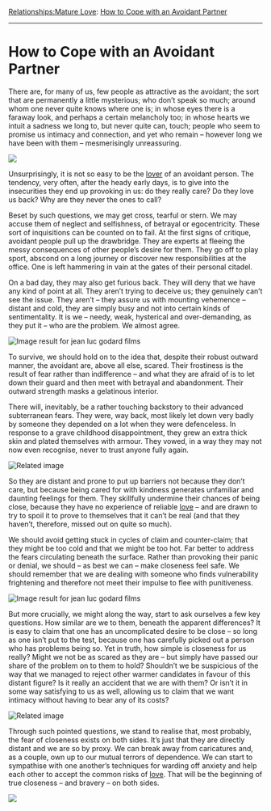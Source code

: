 [Relationships:](https://www.theschooloflife.com/thebookoflife/category/relationships/)[Mature Love](https://www.theschooloflife.com/thebookoflife/category/relationships/mature-love/): [How to Cope with an Avoidant Partner](https://www.theschooloflife.com/thebookoflife/how-to-cope-with-an-avoidant-partner/)

* * *

# How to Cope with an Avoidant Partner

There are, for many of us, few people as attractive as the avoidant; the sort that are permanently a little mysterious; who don’t speak so much; around whom one never quite knows where one is; in whose eyes there is a faraway look, and perhaps a certain melancholy too; in whose hearts we intuit a sadness we long to, but never quite can, touch; people who seem to promise us intimacy and connection, and yet who remain – however long we have been with them – mesmerisingly unreassuring.

![](https://www.theschooloflife.com/thebookoflife/wp-content/uploads/2018/04/breathless4.jpg)

Unsurprisingly, it is not so easy to be the [lover](https://www.theschooloflife.com/shop/sorrows-of-love/) of an avoidant person. The tendency, very often, after the heady early days, is to give into the insecurities they end up provoking in us: do they really care? Do they love us back? Why are they never the ones to call?

Beset by such questions, we may get cross, tearful or stern. We may accuse them of neglect and selfishness, of betrayal or egocentricity. These sort of inquisitions can be counted on to fail. At the first signs of critique, avoidant people pull up the drawbridge. They are experts at fleeing the messy consequences of other people’s desire for them. They go off to play sport, abscond on a long journey or discover new responsibilities at the office. One is left hammering in vain at the gates of their personal citadel.

On a bad day, they may also get furious back. They will deny that we have any kind of point at all. They aren’t trying to deceive us; they genuinely can’t see the issue. They aren’t – they assure us with mounting vehemence – distant and cold, they are simply busy and not into certain kinds of sentimentality. It is we – needy, weak, hysterical and over-demanding, as they put it – who are the problem. We almost agree.

![Image result for jean luc godard films](http://www.thecine-files.com/wp-content/uploads/2012/05/masculinfeminin2.jpg)

To survive, we should hold on to the idea that, despite their robust outward manner, the avoidant are, above all else, scared. Their frostiness is the result of fear rather than indifference – and what they are afraid of is to let down their guard and then meet with betrayal and abandonment. Their outward strength masks a gelatinous interior.

There will, inevitably, be a rather touching backstory to their advanced subterranean fears. They were, way back, most likely let down very badly by someone they depended on a lot when they were defenceless. In response to a grave childhood disappointment, they grew an extra thick skin and plated themselves with armour. They vowed, in a way they may not now even recognise, never to trust anyone fully again.

![Related image](https://i.pinimg.com/originals/39/a2/e8/39a2e8e9ea171c1d2681d56f765bd9da.jpg)

So they are distant and prone to put up barriers not because they don’t care, but because being cared for with kindness generates unfamiliar and daunting feelings for them. They skillfully undermine their chances of being close, because they have no experience of reliable [love](https://www.theschooloflife.com/shop/sorrows-of-love/) – and are drawn to try to spoil it to prove to themselves that it can’t be real (and that they haven’t, therefore, missed out on quite so much).

We should avoid getting stuck in cycles of claim and counter-claim; that they might be too cold and that we might be too hot. Far better to address the fears circulating beneath the surface. Rather than provoking their panic or denial, we should – as best we can – make closeness feel safe. We should remember that we are dealing with someone who finds vulnerability frightening and therefore not meet their impulse to flee with punitiveness.

![Image result for jean luc godard films](https://i.pinimg.com/originals/20/64/f0/2064f06ef58dfcadc990f7cab1c325fc.jpg)

But more crucially, we might along the way, start to ask ourselves a few key questions. How similar are we to them, beneath the apparent differences? It is easy to claim that one has an uncomplicated desire to be close – so long as one isn’t put to the test, because one has carefully picked out a person who has problems being so. Yet in truth, how simple is closeness for us really? Might we not be as scared as they are – but simply have passed our share of the problem on to them to hold? Shouldn’t we be suspicious of the way that we managed to reject other warmer candidates in favour of this distant figure? Is it really an accident that we are with them? Or isn’t it in some way satisfying to us as well, allowing us to claim that we want intimacy without having to bear any of its costs?

![Related image](https://www.afcinema.com/IMG/arton11004.jpg)

Through such pointed questions, we stand to realise that, most probably, the fear of closeness exists on both sides. It’s just that they are directly distant and we are so by proxy. We can break away from caricatures and, as a couple, own up to our mutual terrors of dependence. We can start to sympathise with one another’s techniques for warding off anxiety and help each other to accept the common risks of [love](https://www.theschooloflife.com/shop/sorrows-of-love/). That will be the beginning of true closeness – and bravery – on both sides.

[![](https://img.youtube.com/vi/z2zkUSC-Zm4/0.jpg)](https://www.youtube.com/embed/z2zkUSC-Zm4 '')
